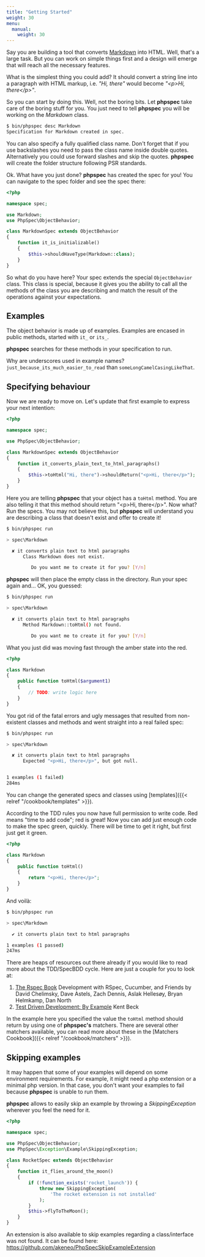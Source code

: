 ```yaml
---
title: "Getting Started"
weight: 30
menu:
  manual:
    weight: 30
---
```


Say you are building a tool that converts
[Markdown](http://en.wikipedia.org/wiki/Markdown) into HTML. Well,
that's a large task. But you can work on simple things first and a
design will emerge that will reach all the necessary features.

What is the simplest thing you could add? It should convert a string
line into a paragraph with HTML markup, i.e. _"Hi, there"_ would become
_"&lt;p&gt;Hi, there&lt;/p&gt;"_.

So you can start by doing this. Well, not the boring bits. Let
**phpspec** take care of the boring stuff for you. You just need to tell
**phpspec** you will be working on the _Markdown_ class.

```sh
$ bin/phpspec desc Markdown
Specification for Markdown created in spec.
```

You can also specify a fully qualified class name. Don't forget that if
you use backslashes you need to pass the class name inside double
quotes. Alternatively you could use forward slashes and skip the quotes.
**phpspec** will create the folder structure following PSR standards.

Ok. What have you just done? **phpspec** has created the spec for you!
You can navigate to the spec folder and see the spec there:

```php
<?php

namespace spec;

use Markdown;
use PhpSpec\ObjectBehavior;

class MarkdownSpec extends ObjectBehavior
{
    function it_is_initializable()
    {
        $this->shouldHaveType(Markdown::class);
    }
}
```

So what do you have here? Your spec extends the special `ObjectBehavior`
class. This class is special, because it gives you the ability to call
all the methods of the class you are describing and match the result of
the operations against your expectations.

Examples
--------

The object behavior is made up of examples. Examples are encased in
public methods, started with `it_` or `its_`.

**phpspec** searches for these methods in your specification to run.

Why are underscores used in example names?
`just_because_its_much_easier_to_read` than
`someLongCamelCasingLikeThat`.

Specifying behaviour
--------------------

Now we are ready to move on. Let's update that first example to express
your next intention:

```php
<?php

namespace spec;

use PhpSpec\ObjectBehavior;

class MarkdownSpec extends ObjectBehavior
{
    function it_converts_plain_text_to_html_paragraphs()
    {
        $this->toHtml("Hi, there")->shouldReturn("<p>Hi, there</p>");
    }
}
```

Here you are telling **phpspec** that your object has a `toHtml` method.
You are also telling it that this method should return "&lt;p&gt;Hi,
there&lt;/p&gt;". Now what? Run the specs. You may not believe this, but
**phpspec** will understand you are describing a class that doesn't
exist and offer to create it!

```sh
$ bin/phpspec run

> spec\Markdown

  ✘ it converts plain text to html paragraphs
      Class Markdown does not exist.

         Do you want me to create it for you? [Y/n]
```

**phpspec** will then place the empty class in the directory. Run your
spec again and... OK, you guessed:

```sh
$ bin/phpspec run

> spec\Markdown

  ✘ it converts plain text to html paragraphs
      Method Markdown::toHtml() not found.

         Do you want me to create it for you? [Y/n]
```

What you just did was moving fast through the amber state into the red.

```php
<?php

class Markdown
{
    public function toHtml($argument1)
    {
        // TODO: write logic here
    }
}
```

You got rid of the fatal errors and ugly messages that resulted from
non-existent classes and methods and went straight into a real failed
spec:

```sh
$ bin/phpspec run

> spec\Markdown

  ✘ it converts plain text to html paragraphs
      Expected "<p>Hi, there</p>", but got null.


1 examples (1 failed)
284ms
```

You can change the generated specs and classes using [templates]({{< relref "/cookbook/templates" >}}).

According to the TDD rules you now have full permission to write code.
Red means "time to add code"; red is great! Now you can add just enough
code to make the spec green, quickly. There will be time to get it
right, but first just get it green.

```php
<?php

class Markdown
{
    public function toHtml()
    {
        return "<p>Hi, there</p>";
    }
}
```

And voilà:

```sh
$ bin/phpspec run

> spec\Markdown

  ✔ it converts plain text to html paragraphs

1 examples (1 passed)
247ms
```

There are heaps of resources out there already if you would like to read
more about the TDD/SpecBDD cycle. Here are just a couple for you to look
at:

1.  [The Rspec
    Book](http://www.amazon.com/RSpec-Book-Behaviour-Development-Cucumber/dp/1934356379)
    Development with RSpec, Cucumber, and Friends by David Chelimsky,
    Dave Astels, Zach Dennis, Aslak Hellesøy, Bryan Helmkamp, Dan North
2.  [Test Driven Development: By
    Example](http://www.amazon.com/Test-Driven-Development-Kent-Beck/dp/0321146530)
    Kent Beck

In the example here you specified the value the `toHtml` method should
return by using one of **phpspec's** matchers. There are several other
matchers available, you can read more about these in the
[Matchers Cookbook]({{< relref "/cookbook/matchers" >}}).

Skipping examples
-----------------

It may happen that some of your examples will depend on some environment
requirements. For example, it might need a php extension or a minimal
php version. In that case, you don't want your examples to fail because
**phpspec** is unable to run them.

**phpspec** allows to easily skip an example by throwing a
_SkippingException_ wherever you feel the need for it.

```php
<?php

namespace spec;

use PhpSpec\ObjectBehavior;
use PhpSpec\Exception\Example\SkippingException;

class RocketSpec extends ObjectBehavior
{
    function it_flies_around_the_moon()
    {
        if (!function_exists('rocket_launch')) {
            throw new SkippingException(
                'The rocket extension is not installed'
            );
        }
        $this->flyToTheMoon();
    }
}
```

An extension is also available to skip examples regarding a
class/interface was not found. It can be found here:
<https://github.com/akeneo/PhpSpecSkipExampleExtension>
